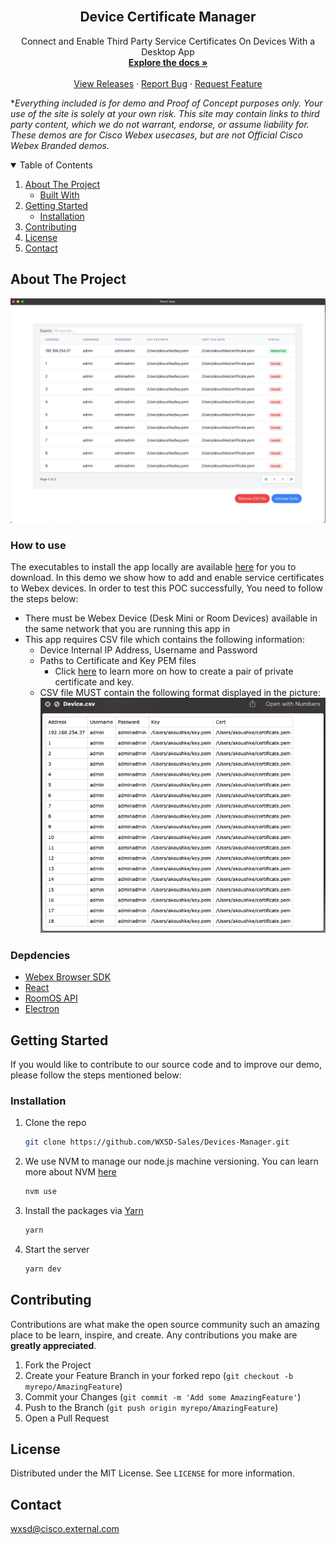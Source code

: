 <!-- PROJECT LOGO -->
<br />
<p align="center">
  <h2 align="center">Device Certificate Manager</h2>

  <p align="center">
  Connect and Enable Third Party Service Certificates On Devices With a Desktop App 
    <br />
    <a href="https://github.com/WXSD-Sales/Devices-Manager"><strong>Explore the docs »</strong></a>
    <br />
    <br />
    <a href="https://github.com/WXSD-Sales/Devices-Manager/releases">View Releases</a>
    ·
    <a href="https://github.com/WXSD-Sales/Devices-Manager/issues">Report Bug</a>
    ·
    <a href="https://github.com/WXSD-Sales/Devices-Manager/issues">Request Feature</a>
  </p>
</p>

*_Everything included is for demo and Proof of Concept purposes only. Your use of the site is solely at your own risk. This site may contain links to third party content, which we do not warrant, endorse, or assume liability for. These demos are for Cisco Webex usecases, but are not Official Cisco Webex Branded demos._

<!-- TABLE OF CONTENTS -->
<details open="open">
  <summary>Table of Contents</summary>
  <ol>
    <li>
      <a href="#about-the-project">About The Project</a>
      <ul>
        <li><a href="#built-with">Built With</a></li>
      </ul>
    </li>
    <li>
      <a href="#getting-started">Getting Started</a>
      <ul>
        <li><a href="#installation">Installation</a></li>
      </ul>
    </li>
    <li><a href="#contributing">Contributing</a></li>
    <li><a href="#license">License</a></li>
    <li><a href="#contact">Contact</a></li>
  </ol>
</details>

<!-- ABOUT THE PROJECT -->

## About The Project

[![production-screenshot](images/rebooted.png)](link)

### How to use

The executables to install the app locally are available [here]( https://github.com/WXSD-Sales/Devices-Manager/releases) for you to download.
In this demo we show how to add and enable service certificates to Webex devices. In order to test this POC successfully, You need to follow the steps below:

 - There must be Webex Device (Desk Mini or Room Devices) available in the same network that you are running this app in
 - This app requires CSV file which contains the following information:
   - Device Internal IP Address, Username and Password
   - Paths to Certificate and Key PEM files
     - Click [here](https://www.suse.com/support/kb/doc/?id=000018152) to learn more on how to create a pair of private certificate and key.
   - CSV file MUST contain the following format displayed in the picture:
   ![production-screenshot](images/devices.png)
### Depdencies

- [Webex Browser SDK](https://github.com/webex/webex-js-sdk)
- [React](https://reactjs.org)
- [RoomOS API](https://roomos.cisco.com/)
- [Electron](https://www.electronjs.org/)

<!-- GETTING STARTED -->

## Getting Started

If you would like to contribute to our source code and to improve our demo, please follow the steps mentioned below:

### Installation

1. Clone the repo
   ```sh
   git clone https://github.com/WXSD-Sales/Devices-Manager.git
   ```
2. We use NVM to manage our node.js machine versioning. You can learn more about NVM [here](https://github.com/nvm-sh/nvm)
   ```sh
   nvm use
   ```
3. Install the packages via [Yarn](https://classic.yarnpkg.com/en/)
   ```sh
   yarn
   ```
4. Start the server
   ```sh
   yarn dev
   ```

<!-- CONTRIBUTING -->

## Contributing

Contributions are what make the open source community such an amazing place to be learn, inspire, and create. Any contributions you make are **greatly appreciated**.

1. Fork the Project
2. Create your Feature Branch in your forked repo (`git checkout -b myrepo/AmazingFeature`)
3. Commit your Changes (`git commit -m 'Add some AmazingFeature'`)
4. Push to the Branch (`git push origin myrepo/AmazingFeature`)
5. Open a Pull Request

<!-- LICENSE -->

## License

Distributed under the MIT License. See `LICENSE` for more information.

<!-- CONTACT -->

## Contact

wxsd@cisco.external.com

<!-- MARKDOWN LINKS & IMAGES -->
<!-- https://www.markdownguide.org/basic-syntax/#reference-style-links -->

[contributors-shield]: https://img.shields.io/github/contributors/WXSD-Sales/Devices-Manager.svg?style=for-the-badge
[contributors-url]: https://github.com/WXSD-Sales/Devices-Manager/graphs/contributors
[forks-shield]: https://img.shields.io/github/forks/WXSD-Sales/Devices-Manager.svg?style=for-the-badge
[forks-url]: https://github.com/WXSD-Sales/Devices-Manager/network/members
[stars-shield]: https://img.shields.io/github/stars/WXSD-Sales/Devices-Manager.svg?style=for-the-badge
[stars-url]: https://github.com/WXSD-Sales/Devices-Manager/stargazers
[issues-shield]: https://img.shields.io/github/issues/WXSD-Sales/Devices-Manager.svg?style=for-the-badge
[issues-url]: https://github.com/WXSD-Sales/Devices-Manager/issues
[release-shield]: https://img.shields.io/github/package-json/v/WXSD-Sales/Devices-Manager
[release-url]: https://github.com/WXSD-Sales/Devices-Manager/releases
[license-shield]: https://img.shields.io/github/license/WXSD-Sales/Devices-Manager.svg?style=for-the-badge
[license-url]: https://github.com/WXSD-Sales/Devices-Manager/blob/master/LICENSE.txt
[linkedin-shield]: https://img.shields.io/badge/-LinkedIn-black.svg?style=for-the-badge&logo=linkedin&colorB=555
[linkedin-url]: https://www.linkedin.com/in/arash-koushkebaghi-9b1701a4/
[product-screenshot]: assets/images/presence.png
